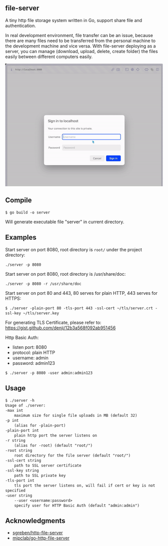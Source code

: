## file-server

A tiny http file storage system written in Go, support share file and authentication.

In real development environment, file transfer can be an issue, because there are many files need to be transferred from the personal machine to the development machine and vice versa. With file-server deploying as a server, you can manage (download, upload, delete, create folder) the files easily between different computers easily.

![Go HTTP file server pages](doc/server.gif)

## Compile

```shell
$ go build -o server
```

Will generate executable file "server" in current directory.

## Examples

Start server on port 8080, root directory is `root/` under the project directory:

```shell
./server -p 8080
```

Start server on port 8080, root directory is /usr/share/doc:

```shell
./server -p 8080 -r /usr/share/doc
```

Start server on port 80 and 443, 80 serves for plain HTTP, 443 serves for HTTPS:

```shell
$ ./server -plain-port 80 -tls-port 443 -ssl-cert ~/tls/server.crt -ssl-key ~/tls/server.key
```

For generating TLS Certificate, please refer to: https://gist.github.com/denji/12b3a568f092ab951456

Http Basic Auth:

- listen port: 8080
- protocol: plain HTTP
- username: admin
- password: admin123

```shell
$ ./server -p 8080 -user admin:admin123
```

## Usage

```shell
$ ./server -h
Usage of ./server:
-max int
    maximum size for single file uploads in MB (default 32)
-p int
    (alias for -plain-port)
-plain-port int
    plain http port the server listens on
-r string
    (alias for -root) (default "root/")
-root string
    root directory for the file server (default "root/")
-ssl-cert string
    path to SSL server certificate
-ssl-key string
    path to SSL private key
-tls-port int
    tls port the server listens on, will fail if cert or key is not specified
-user string
    --user <username:password>
    specify user for HTTP Basic Auth (default "admin:admin")
```

## Acknowledgments

- [sgreben/http-file-server](https://github.com/sgreben/http-file-server)
- [mjpclab/go-http-file-server](https://github.com/mjpclab/go-http-file-server)

